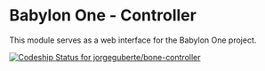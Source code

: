 # Babylon One - Controller

This module serves as a web interface for the Babylon One project.

[ ![Codeship Status for jorgeguberte/bone-controller](https://app.codeship.com/projects/fdb669c0-f9f2-0134-bf7b-0e0845e8df31/status?branch=master)](https://app.codeship.com/projects/211147)
